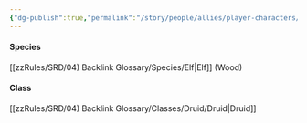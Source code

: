 ```yaml
---
{"dg-publish":true,"permalink":"/story/people/allies/player-characters/faelwyn-faolan/"}
---
```


#### Species
[[zzRules/SRD/04) Backlink Glossary/Species/Elf\|Elf]] (Wood)
#### Class
[[zzRules/SRD/04) Backlink Glossary/Classes/Druid/Druid\|Druid]]